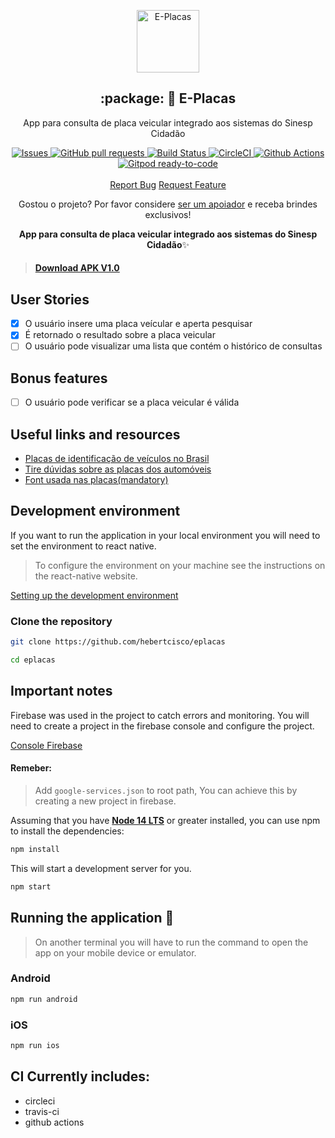 <p align="center">
 <img width="100px" src="https://raw.githubusercontent.com/hebertcisco/eplacas/master/.github/images/favicon512x512.png" align="center" alt="E-Placas" />
 <h2 align="center">:package: 🚗 E-Placas</h2>
 <p align="center">App para consulta de placa veicular integrado aos sistemas do Sinesp Cidadão</p>
</p>

  <p align="center">
    <a href="https://github.com/hebertcisco/eplacas/issues">
      <img alt="Issues" src="https://img.shields.io/github/issues/hebertcisco/eplacas?style=flat&color=336791" />
    </a>
    <a href="https://github.com/hebertcisco/eplacas/pulls">
      <img alt="GitHub pull requests" src="https://img.shields.io/github/issues-pr/hebertcisco/eplacas?style=flat&color=336791" />
    </a>
     <a href="https://app.travis-ci.com/hebertcisco/eplacas">
      <img alt="Build Status" src="https://app.travis-ci.com/hebertcisco/eplacas.svg?branch=master" />
    </a>
    <a href="https://circleci.com/gh/hebertcisco/eplacas">
      <img alt="CircleCI" src="https://circleci.com/gh/hebertcisco/eplacas.svg?style=svg" />
    </a>
 <a href="https://github.com/hebertcisco/eplacas">
      <img alt="Github Actions" src="https://github.com/hebertcisco/eplacas/workflows/Github%20Actions/badge.svg" />
    </a>
 <a href="https://gitpod.io/#https://github.com/hebertcisco/eplacas">
      <img alt="Gitpod ready-to-code" src="https://img.shields.io/badge/Gitpod-ready--to--code-blue?logo=gitpod" />
    </a>
    <br />
    <br />
  <a href="https://github.com/hebertcisco/eplacas/issues/new/choose">Report Bug</a>
  <a href="https://github.com/hebertcisco/eplacas/issues/new/choose">Request Feature</a>
  </p>

<p align="center">Gostou o projeto? Por favor considere <a href="https://www.buymeacoffee.com/hebertcisco">ser um apoiador</a> e receba brindes exclusivos!</p>

<p align="center"><strong>App para consulta de placa veicular integrado aos sistemas do Sinesp Cidadão</strong>✨</p>

> #### [Download APK V1.0](https://github.com/hebertcisco/eplacas/releases/download/v1.0/app-release.apk)

## User Stories

-   [x] O usuário insere uma placa veícular e aperta pesquisar
-   [x] É retornado o resultado sobre a placa veicular
-   [ ] O usuário pode visualizar uma lista que contém o histórico de consultas

## Bonus features

-   [ ] O usuário pode verificar se a placa veicular é válida

## Useful links and resources

-   [Placas de identificação de veículos no Brasil](https://pt.wikipedia.org/wiki/Placas_de_identifica%C3%A7%C3%A3o_de_ve%C3%ADculos_no_Brasil)
-   [Tire dúvidas sobre as placas dos automóveis](http://g1.globo.com/Noticias/Carros/0,,MUL1184638-9658,00-TIRE+DUVIDAS+SOBRE+AS+PLACAS+DOS+AUTOMOVEIS.html)
-   [Font usada nas placas(mandatory)](http://www.k-type.com/fonts/mandatory/)

## Development environment

If you want to run the application in your local environment you will need to set the environment to react native.

> To configure the environment on your machine see the instructions on the react-native website.

[Setting up the development environment](https://reactnative.dev/docs/environment-setup)

### Clone the repository

```sh
git clone https://github.com/hebertcisco/eplacas

cd eplacas
```

## Important notes

Firebase was used in the project to catch errors and monitoring. You will need to create a project in the firebase console and configure the project.

[Console Firebase](https://console.firebase.google.com)

#### Remeber:

> Add `google-services.json` to root path, You can achieve this by creating a new project in firebase.

Assuming that you have [**Node 14 LTS**](https://nodejs.org/en/download/) or greater installed, you can use npm to install the dependencies:

```sh
npm install
```

This will start a development server for you.

```sh
npm start
```

## Running the application 🚚

> On another terminal you will have to run the command to open the app on your mobile device or emulator.

### Android

```sh
npm run android
```

### iOS

```sh
npm run ios
```

## CI Currently includes:

-   circleci
-   travis-ci
-   github actions
